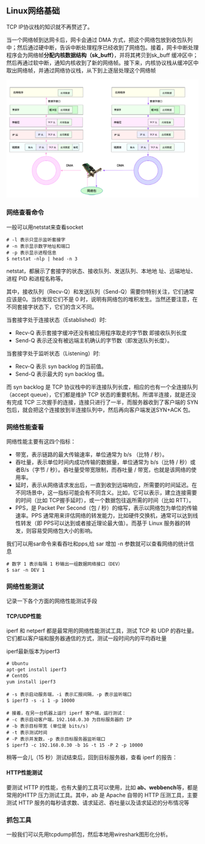 ## Linux网络基础
TCP IP协议栈的知识就不再赘述了。

当一个网络帧到达网卡后，网卡会通过 DMA 方式，把这个网络包放到收包队列中；然后通过硬中断，告诉中断处理程序已经收到了网络包。接着，网卡中断处理程序会为网络帧**分配内核数据结构（sk_buff）**，并将其拷贝到sk_buff 缓冲区中；然后再通过软中断，通知内核收到了新的网络帧。接下来，内核协议栈从缓冲区中取出网络帧，并通过网络协议栈，从下到上逐层处理这个网络帧

![](image/net0.png)

### 网络查看命令

一般可以用netstat来查看socket

```
# -l 表示只显示监听套接字
# -n 表示显示数字地址和端口 
# -p 表示显示进程信息
$ netstat -nlp | head -n 3
```

netstat，都展示了套接字的状态、接收队列、发送队列、本地地
址、远端地址、进程 PID 和进程名称等。

其中，接收队列（Recv-Q）和发送队列（Send-Q）需要你特别关注，它们通常应该是0。当你发现它们不是 0 时，说明有网络包的堆积发生。当然还要注意，在不同套接字状态下，它们的含义不同。

当套接字处于连接状态（Established）时:

 - Recv-Q 表示套接字缓冲还没有被应用程序取走的字节数 即接收队列长度  
 - Send-Q 表示还没有被远端主机确认的字节数（即发送队列长度）。

当套接字处于监听状态（Listening）时:

 - Recv-Q 表示 syn backlog 的当前值。
 - Send-Q 表示最大的 syn backlog 值。

而 syn backlog 是 TCP 协议栈中的半连接队列长度，相应的也有一个全连接队列
（accept queue），它们都是维护 TCP 状态的重要机制。所谓半连接，就是还没有完成 TCP 三次握手的连接，连接只进行了一半，而服务器收到了客户端的 SYN 包后，就会把这个连接放到半连接队列中，然后再向客户端发送SYN+ACK 包。

### 网络性能查看
网络性能主要有这四个指标：

 - 带宽，表示链路的最大传输速率，单位通常为 b/s （比特 / 秒）。
 - 吞吐量，表示单位时间内成功传输的数据量，单位通常为 b/s（比特 / 秒）或者B/s（字节 / 秒）。吞吐量受带宽限制，而吞吐量 / 带宽，也就是该网络的使用率。
 - 延时，表示从网络请求发出后，一直到收到远端响应，所需要的时间延迟。在不同场景中，这一指标可能会有不同含义。比如，它可以表示，建立连接需要的时间（比如 TCP握手延时），或一个数据包往返所需的时间（比如 RTT）。
 - PPS，是 Packet Per Second（包 / 秒）的缩写，表示以网络包为单位的传输速率。PPS 通常用来评估网络的转发能力，比如硬件交换机，通常可以达到线性转发（即 PPS可以达到或者接近理论最大值）。而基于 Linux 服务器的转发，则容易受网络包大小的影响。

我们可以用sar命令来看吞吐和pps,给 sar 增加 -n 参数就可以查看网络的统计信息


```
# 数字 1 表示每隔 1 秒输出一组数据网络接口（DEV）
$ sar -n DEV 1
```

### 网络性能测试
记录一下各个方面的网络性能测试手段


#### TCP/UDP性能
iperf 和 netperf 都是最常用的网络性能测试工具，测试 TCP 和 UDP 的吞吐量。它们都以客户端和服务器通信的方式，测试一段时间内的平均吞吐量

iperf最新版本为iperf3

```
# Ubuntu
apt-get install iperf3
# CentOS
yum install iperf3

# -s 表示启动服务端，-i 表示汇报间隔，-p 表示监听端口
$ iperf3 -s -i 1 -p 10000

# 接着，在另一台机器上运行 iperf 客户端，运行测试：
# -c 表示启动客户端，192.168.0.30 为目标服务器的 IP
# -b 表示目标带宽 (单位是 bits/s)
# -t 表示测试时间
# -P 表示并发数，-p 表示目标服务器监听端口
$ iperf3 -c 192.168.0.30 -b 1G -t 15 -P 2 -p 10000
```

稍等一会儿（15 秒）测试结束后，回到目标服务器，查看 iperf 的报告：

#### HTTP性能测试

要测试 HTTP 的性能，也有大量的工具可以使用，比如 **ab、webbench**等，都是常用的HTTP 压力测试工具。其中，ab 是 Apache 自带的 HTTP 压测工具，主要测试 HTTP 服务的每秒请求数、请求延迟、吞吐量以及请求延迟的分布情况等

### 抓包工具
一般我们可以先用tcpdump抓包，然后本地用wireshark图形化分析。